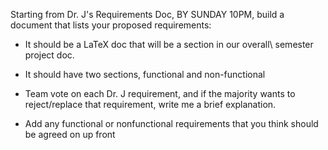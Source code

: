 Starting from Dr. J's Requirements Doc, BY SUNDAY 10PM, build a document that lists your proposed requirements:

* It should be a LaTeX doc that will be a section in our overall\ semester project doc.

* It should have two sections, functional and non-functional

* Team vote on each Dr. J requirement, and if the majority wants to reject/replace that requirement, write me a brief explanation.

* Add any functional or nonfunctional requirements that you think should be agreed on up front 
